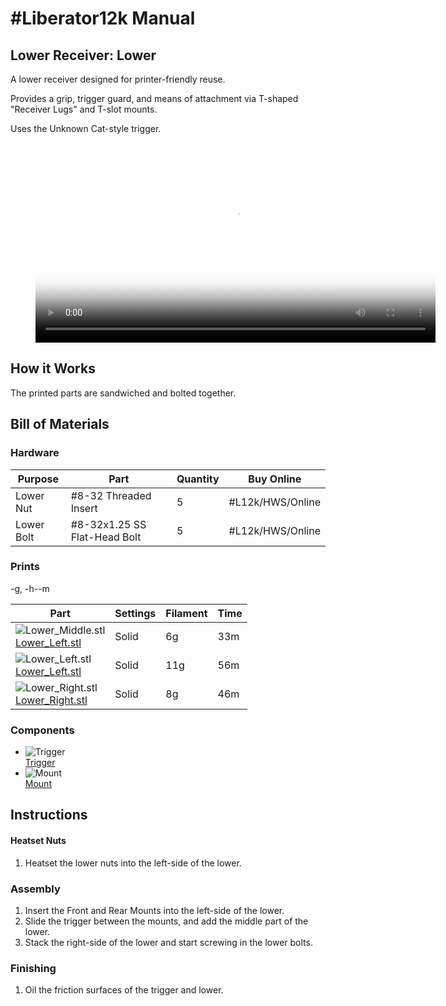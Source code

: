 # #Liberator12k Manual
## Lower Receiver: Lower

A lower receiver designed for printer-friendly reuse.

Provides a grip, trigger guard, and means of attachment via T-shaped
"Receiver Lugs" and T-slot mounts.

Uses the Unknown Cat-style trigger.

<!-- blank line -->
<figure class="video_container">
  <video width="640" loop="true" preload="auto" controls="false" allowfullscreen="true" poster="Lower.png">
    <source src="Lower.mp4" type="video/mp4">
  </video>
</figure>
<!-- blank line -->

## How it Works
The printed parts are sandwiched and bolted together.

## Bill of Materials

### Hardware
| Purpose            | Part                             | Quantity | Buy Online       |
|--------------------|----------------------------------|----------|------------------|
| Lower Nut          | #8-32 Threaded Insert            | 5        | #L12k/HWS/Online |
| Lower Bolt         | #8-32x1.25 SS Flat-Head Bolt     | 5        | #L12k/HWS/Online |

### Prints
-g, -h--m

| Part                                                                              | Settings       | Filament | Time |
|-----------------------------------------------------------------------------------|----------------|----------|------|
| ![Lower_Middle.stl](Lower_Middle_thumb.png)<br>[Lower_Left.stl](Lower_Middle.stl) | Solid          | 6g       | 33m  |
| ![Lower_Left.stl](Lower_Left_thumb.png)<br>[Lower_Left.stl](Lower_Left.stl)       | Solid          | 11g      | 56m  |
| ![Lower_Right.stl](Lower_Right_thumb.png)<br>[Lower_Right.stl](Lower_Right.stl)   | Solid          | 8g       | 46m  |

### Components
 * ![Trigger](Trigger.png)<br>[Trigger](Trigger.html)
 * ![Mount](Mount.png)<br>[Mount](Mount.html)

## Instructions

#### Heatset Nuts
1. Heatset the lower nuts into the left-side of the lower.

### Assembly
1. Insert the Front and Rear Mounts into the left-side of the lower.
2. Slide the trigger between the mounts, and add the middle part of the lower.
3. Stack the right-side of the lower and start screwing in the lower bolts.

### Finishing
1. Oil the friction surfaces of the trigger and lower.